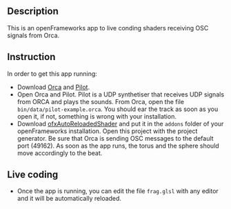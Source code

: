 ## Description

This is an openFrameworks app to live conding shaders receiving OSC signals from Orca.

## Instruction

In order to get this app running:

- Download [Orca](https://github.com/hundredrabbits/Orca/) and [Pilot](https://github.com/hundredrabbits/Pilot).
- Open Orca and Pilot. Pilot is a UDP synthetiser that receives UDP signals from ORCA and plays the sounds. From Orca, open the file `bin/data/pilot-example.orca`. You should ear the track as soon as you open it, if not, something is wrong with your installation.
- Download [ofxAutoReloadedShader](https://github.com/andreasmuller/ofxAutoReloadedShader) and put it in the `addons` folder of your openFrameworks installation. Open this project with the project generator. Be sure that Orca is sending OSC messages to the default port (49162). As soon as the app runs, the torus and the sphere should move accordingly to the beat.

## Live coding
- Once the app is running, you can edit the file `frag.glsl` with any editor and it will be automatically reloaded.

